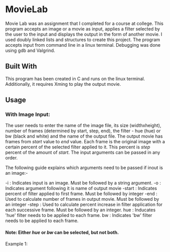# **MovieLab**
Movie Lab was an assignment that I completed for a course at college. This program accepts an image or a movie as input, applies a filter selected by the user to the input and displays the output in the form of another movie. I used doubly linked lists and structures to create this project. The program accepts input from command line in a linux terminal. Debugging was done using gdb and Valgrind. 

## Built With
This program has been created in C and runs on the linux terminal. Additionally, it requires Xming to play the output movie.

## Usage
### With Image Input:
The user needs to enter the name of the image file, its size (widthxheight), number of frames (determined by start, step, end), the filter - hue (hue) or bw (black and white) and the name of the output file. The output movie has frames from *start* value to *end* value. Each frame is the original image with a certain percent of the selected filter applied to it. This percent is *step* percent of the amount of *start*. The input arguments can be passed in any order. 

The following guide explains which arguments need to be passed if inout is an image:-

-i     : Indicates input is an image. Must be followed by a string argument.
-o     : Indicates argument following it is name of output movie
-start : Indicates percent of filter applied to first frame. Must be followed by integer 
-end   : Used to calculate number of frames in output movie. Must be followed by an integer
-step  : Used to calculate percent increase in filter application for each successive frame. Must be followed by an integer.
hue    : Inducates 'hue' filter needs to be applied to each frame. 
bw     : Indicates 'bw' filter needs to be applied to each frame.

#### Note: Either *hue* or *bw* can be selected, but not both.

Example 1:

